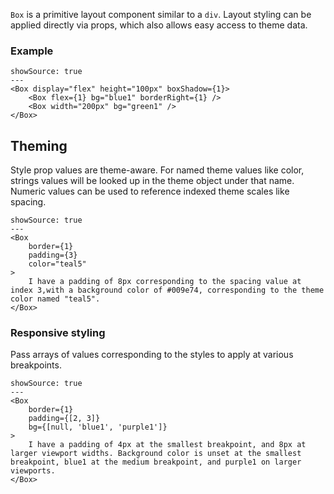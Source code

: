 `Box` is a primitive layout component similar to a `div`. Layout styling can be applied directly via props, which also allows easy access to theme data.

### Example

```react
showSource: true
---
<Box display="flex" height="100px" boxShadow={1}>
	<Box flex={1} bg="blue1" borderRight={1} />
	<Box width="200px" bg="green1" />
</Box>
```

## Theming

Style prop values are theme-aware. For named theme values like color, strings values will be looked up in the theme object under that name. Numeric values can be used to reference indexed theme scales like spacing.

```react
showSource: true
---
<Box
	border={1}
	padding={3}
	color="teal5"
>
	I have a padding of 8px corresponding to the spacing value at index 3,with a background color of #009e74, corresponding to the theme color named "teal5".
</Box>
```

### Responsive styling

Pass arrays of values corresponding to the styles to apply at various breakpoints.

```react
showSource: true
---
<Box
	border={1}
	padding={[2, 3]}
	bg={[null, 'blue1', 'purple1']}
>
	I have a padding of 4px at the smallest breakpoint, and 8px at larger viewport widths. Background color is unset at the smallest breakpoint, blue1 at the medium breakpoint, and purple1 on larger viewports.
</Box>
```
